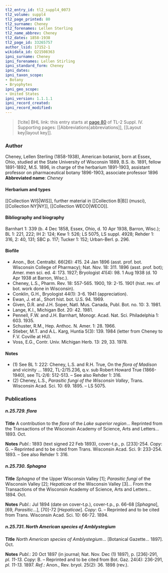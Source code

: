 ```yaml
---
tl2_entry_id: tl2_suppl4_0073
tl2_volume: suppl4
tl2_page_printed: 80
tl2_surname: Cheney
tl2_forenames: Lellen Sterling
tl2_name_abbrev: Cheney
tl2_dates: 1858-1938
tl2_page_id: 33265757
author_lsid: 17152-1
wikidata_id: Q21508363
ipni_surname: Cheney
ipni_forenames: Lellen Stirling
ipni_standard_form: Cheney
ipni_dates: 
ipni_taxon_scope: 
- Botany
- Bryophytes
ipni_geo_scope: 
- United States
ipni_version: 1.1.1.1
ipni_record_created: 
ipni_record_modified:
---
```



> [!cite] BHL link: this entry starts at [page 80](https://www.biodiversitylibrary.org/page/33265757) of TL-2 Suppl. IV.
> Supporting pages: [[Abbreviations|abbreviations]], [[Layout key|layout key]].

### Author

Cheney, Lellen Sterling (1858-1938), American botanist, born at Essex, Ohio, studied at the State University of Wisconsin 1889, B.S. ib. 1891, fellow 1891-1892, M.S. 1896, in charge of the herbarium 1891-1903, assistant professor on pharmaceutical botany 1896-1903, associate professor 1896 
**Abbreviated name**: *Cheney*

#### Herbarium and types

[[Collection WIS|WIS]], further material in [[Collection B|B]] (musci), [[Collection NY|NY]], [[Collection WECO|WECO]].

#### Bibliography and biography

Barnhart 1: 339 (b. 4 Dec 1858, Essex, Ohio, d. 10 Apr 1938, Barron, Wisc.); BL 1: 221, 222; IH 2: 124; Kew 1: 526; LS 5075, LS suppl. 4928; Rehder 1: 316, 2: 40, 131; SBC p. 117; Tucker 1: 152; Urban-Berl. p. 296.

#### Biofile

- Anon., Bot. Centralbl. 66(26): 415. 24 Jan 1896 (asst. prof. bot. Wisconsin College of Pharmacy); Nat. Nov. 18: 311. 1896 (asst. prof. bot); Amer. men sci. ed. 4: 173. 1927; Bryologist 41(4): 98. 1 Aug 1938 (d. 10 Apr 1938 at Barron, Wisc.).
- Cheney, L.S., Pharm. Rev. 18: 557-565. 1900, 19: 2-15. 1901 (hist. rev. of bot. work done in Wisconsin).
- Conklin, G.H., Bryologist 44(1): 3-6. 1941 (appreciation).
- Ewan, J. et al., Short hist. bot. U.S. 94. 1969.
- Given, D.R. and J.H. Soper, Natl. Mus. Canada, Publ. Bot. no. 10: 3. 1981.
- Lange, K.I., Michigan Bot. 20: 42. 1981.
- Pennell, F.W. and J.H. Barnhart, Monogr. Acad. Nat. Sci. Philadelphia 1: 603. 1935.
- Schuster, R.M., Hep. Anthoc. N. Amer. 1: 28. 1966.
- Stieber, M.T. and A.L. Karg, Huntia 5(3): 139. 1984 (letter from Cheney to F.V. Coville at HU).
- Voss, E.G., Contr. Univ. Michigan Herb. 13: 29, 33. 1978.

#### Notes

- (1) See BL 1: 222: Cheney, L.S. and R.H. True, On the *flora of Madison* and vicinity ... 1892, TL-2/15.236, q.v. sub Robert Howard True (1866-1940), see TL-2/6: 512-513. – See also Rehder 1: 316.
- (2) Cheney, L.S., *Parasitic fungi of the Wisconsin Valley*, Trans. Wisconsin Acad. Sci. 10: 69. 1895. – LS 5075.

### Publications

##### n.25.729. flora

**Title**
A contribution to the *flora* of the *Lake superior region*... Reprinted from the Transactions of the Wisconsin Academy of Science, Arts and Letters... 1893. Oct.

**Notes**
*Publ*.: 1893 (text signed 22 Feb 1893), cover-t.p., p. \[233\]-254. *Copy*: G. – Reprinted and to be cited from Trans. Wisconsin Acad. Sci. 9: 233-254. 1893. – See also Rehder 1: 316.

##### n.25.730. Sphagna

**Title**
*Sphagna* of the Upper Wisconsin Valley \[1\]; *Parasitic fungi* of the Wisconsin Valley \[2\]; *Hepaticae* of the Wisconsin Valley \[3\]... From the Transactions of the Wisconsin Academy of Science, Arts and Letters... 1894. Oct.

**Notes**
*Publ*.: Jul 1894 (date on cover-t.p.), cover-t.p., p. 66-68 \[*Sphagna*\], \[69, *Parasitic*...\], \[70\]-72 \[*Hepaticae*\]. *Copy*: G. – Reprinted and to be cited from Trans. Wisconsin Acad. Sci. 10: 66-72. 1894.

##### n.25.731. North American species of Amblystegium

**Title**
*North American species of Amblystegium*... \[Botanical Gazette... 1897\]. Oct.

**Notes**
*Publ*.: 20 Oct 1897 (in journal; Nat. Nov. Dec (1) 1897), p. \[236\]-291, *pl. 11-13.* *Copy*: B. – Reprinted and to be cited from Bot. Gaz. 24(4): 236-291, *pl. 11-13.* 1897.
*Ref*.: Anon., Rev. bryol. 25(2): 36. 1898 (rev.).

